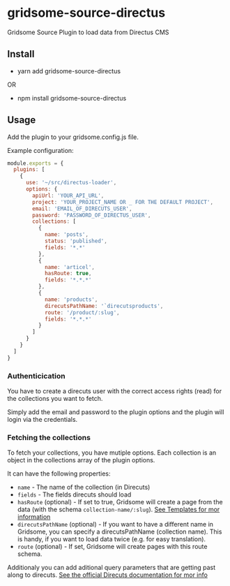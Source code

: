 # gridsome-source-directus
Gridsome Source Plugin to load data from Directus CMS

## Install
- yarn add gridsome-source-directus

OR

- npm install gridsome-source-directus

## Usage
Add the plugin to your gridsome.config.js file.

Example configuration:
```js
module.exports = {
  plugins: [
    {
      use: '~/src/directus-loader',
      options: {
        apiUrl: 'YOUR_API_URL',
        project: 'YOUR_PROJECT_NAME OR _ FOR THE DEFAULT PROJECT',
        email: 'EMAIL_OF_DIRECUTS_USER',
        password: 'PASSWORD_OF_DIRECTUS_USER',
        collections: [
          {
            name: 'posts',
            status: 'published',
            fields: '*.*'
          },
          {
            name: 'articel',
            hasRoute: true,
            fields: '*.*.*'
          },
          {
            name: 'products',
            direcutsPathName: '`direcutsproducts',
            route: '/product/:slug',
            fields: '*.*.*'
          }
        ]
      }
    }
  ]
}
```

### Authenticication
You have to create a direcuts user with the correct access rights (read) for the collections you want to fetch.

Simply add the email and password to the plugin options and the plugin will login via the credentials.

### Fetching the collections
To fetch your collections, you have mutiple options. Each collection is an object in the collections array of the plugin options.

It can have the following properties:
- `name` - The name of the collection (in Direcuts)
- `fields` - The fields direcuts should load
- `hasRoute` (optional) - If set to true, Gridsome will create a page from the data (with the schema `collection-name/:slug`). [See Templates for mor information](https://gridsome.org/docs/templates)
- `direcutsPathName` (optional) - If you want to have a different name in Gridsome, you can specify a direcutsPathName (collection name). This is handy, if you want to load data twice (e.g. for easy translation).
- `route` (optional) - If set, Gridsome will create pages with this route schema.

Additionaly you can add aditional query parameters that are getting past along to direcuts.
[See the official Direcuts documentation for mor info](https://docs.directus.io/api/reference.html#query-parameters)